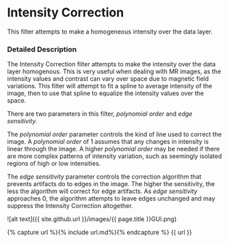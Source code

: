 # Intensity Correction

This filter attempts to make a homogeneous intensity over the data layer.

### Detailed Description

The Intensity Correction filter attempts to make the intensity over the data layer homogenous. This is very useful when dealing with MR images, as the intensity values and contrast can vary over space due to magnetic field variations. This filter will attempt to fit a spline to average intensity of the image, then to use that spline to equalize the intensity values over the space.

There are two parameters in this filter, *polynomial order* and *edge sensitivity.*

The *polynomial order* parameter controls the kind of line used to correct the image. A *polynomial order* of 1 assumes that any changes in intensity is linear through the image. A higher *polynomial order* may be needed if there are more complex patterns of intensity variation, such as seemingly isolated regions of high or low intensities.

The *edge sensitivity* parameter controls the correction algorithm that prevents artifacts do to edges in the image. The higher the sensitivity, the less the algorithm will correct for edge artifacts. As *edge sensitivity* approaches 0, the algorithm attempts to leave edges unchanged and may suppress the Intensity Correction altogether.

![alt text]({{ site.github.url }}/images/{{ page.title }}GUI.png)

{% capture url %}{% include url.md%}{% endcapture %}
{{ url }}

